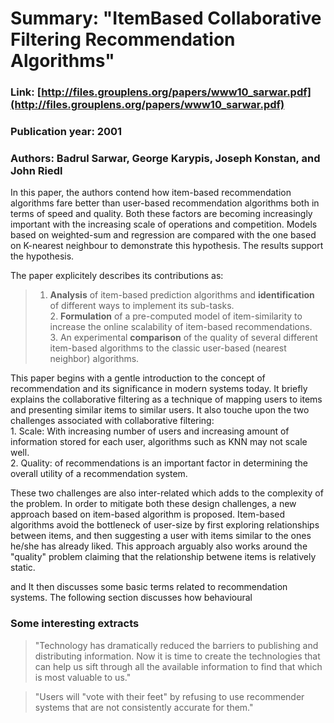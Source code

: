 # Summary:  "ItemBased Collaborative Filtering Recommendation Algorithms"  
  
### Link: [http://files.grouplens.org/papers/www10_sarwar.pdf](http://files.grouplens.org/papers/www10_sarwar.pdf)  
### Publication year: 2001
  
### Authors: Badrul Sarwar, George Karypis, Joseph Konstan, and John Riedl  
  
In this paper, the authors contend how item-based recommendation algorithms fare better than user-based recommendation algorithms both in terms of speed and quality. Both these factors are becoming increasingly important with the increasing scale of operations and competition. Models based on weighted-sum and regression are compared with the one based on K-nearest neighbour to demonstrate this hypothesis. The results support the hypothesis.  

The paper explicitely describes its contributions as:  
>	1. **Analysis** of item-based prediction algorithms and **identification** of different ways to implement its sub-tasks.  
	2. **Formulation** of a pre-computed model of item-similarity to increase the online scalability of item-based recommendations.  
	3. An experimental **comparison** of the quality of several different item-based algorithms to the classic user-based (nearest neighbor) algorithms.

This paper begins with a gentle introduction to the concept of recommendation and its significance in modern systems today. It briefly explains the collaborative filtering as a technique of mapping users to items and presenting similar items to similar users. It also touche upon the two challenges associated with collaborative filtering:  
	1. Scale: With increasing number of users and increasing amount of information stored for each user, algorithms such as KNN may not scale well.  
	2. Quality: of recommendations is an important factor in determining the overall utility of a recommendation system.  

These two challenges are also inter-related which adds to the complexity of the problem. In order to mitigate both these design challenges, a new approach based on item-based algorithm is proposed. Item-based algorithms avoid the bottleneck of user-size by first exploring relationships between items, and then suggesting a user with items similar to the ones he/she has already liked. This approach arguably also works around the "quality" problem claiming that the relationship betwene items is relatively static.

and It then discusses some basic terms related to recommendation systems. The following section discusses how behavioural 


### Some interesting extracts  
> "Technology has dramatically reduced the barriers to publishing and distributing information. Now it is time to create the technologies that can help us sift through all the available information to find that which is most valuable to us."  

> "Users will "vote with their feet" by refusing to use recommender systems that are not consistently accurate for them."